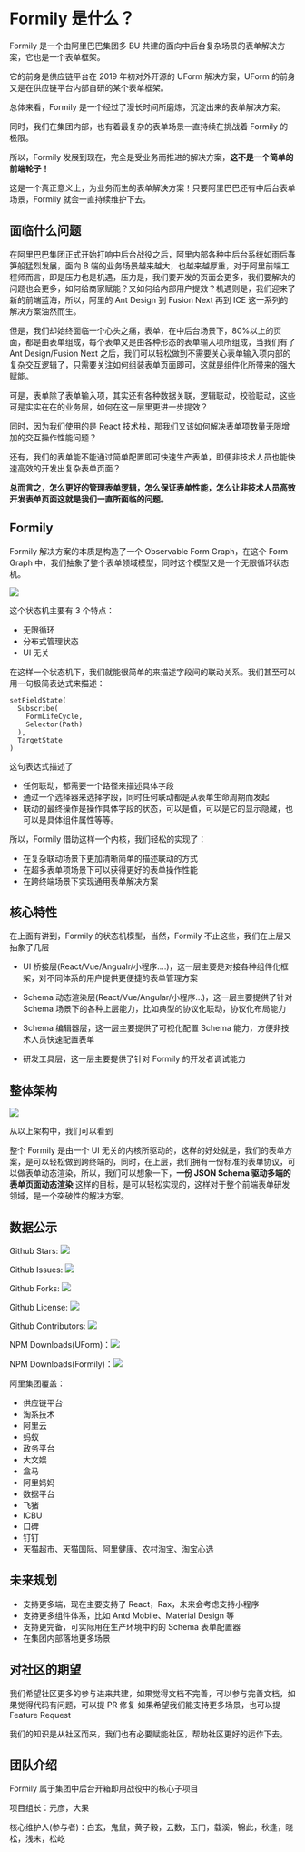 # Formily 是什么？

Formily 是一个由阿里巴巴集团多 BU 共建的面向中后台复杂场景的表单解决方案，它也是一个表单框架。

它的前身是供应链平台在 2019 年初对外开源的 UForm 解决方案，UForm 的前身又是在供应链平台内部自研的某个表单框架。

总体来看，Formily 是一个经过了漫长时间所磨炼，沉淀出来的表单解决方案。

同时，我们在集团内部，也有着最复杂的表单场景一直持续在挑战着 Formily 的极限。

所以，Formily 发展到现在，完全是受业务而推进的解决方案，**这不是一个简单的前端轮子！**

这是一个真正意义上，为业务而生的表单解决方案！只要阿里巴巴还有中后台表单场景，Formily 就会一直持续维护下去。

## 面临什么问题

在阿里巴巴集团正式开始打响中后台战役之后，阿里内部各种中后台系统如雨后春笋般猛烈发展，面向 B 端的业务场景越来越大，也越来越厚重，对于阿里前端工程师而言，即是压力也是机遇，压力是，我们要开发的页面会更多，我们要解决的问题也会更多，如何给商家赋能？又如何给内部用户提效？机遇则是，我们迎来了新的前端蓝海，所以，阿里的 Ant Design 到 Fusion Next 再到 ICE 这一系列的解决方案油然而生。

但是，我们却始终面临一个心头之痛，表单，在中后台场景下，80%以上的页面，都是由表单组成，每个表单又是由各种形态的表单输入项所组成，当我们有了 Ant Design/Fusion Next 之后，我们可以轻松做到不需要关心表单输入项内部的复杂交互逻辑了，只需要关注如何组装表单页面即可，这就是组件化所带来的强大赋能。

可是，表单除了表单输入项，其实还有各种数据关联，逻辑联动，校验联动，这些可是实实在在的业务层，如何在这一层里更进一步提效？

同时，因为我们使用的是 React 技术栈，那我们又该如何解决表单项数量无限增加的交互操作性能问题？

还有，我们的表单能不能通过简单配置即可快速生产表单，即便非技术人员也能快速高效的开发出复杂表单页面？

**总而言之，怎么更好的管理表单逻辑，怎么保证表单性能，怎么让非技术人员高效开发表单页面这就是我们一直所面临的问题。**

## Formily

Formily 解决方案的本质是构造了一个 Observable Form Graph，在这个 Form Graph 中，我们抽象了整个表单领域模型，同时这个模型又是一个无限循环状态机。

![](https://img.alicdn.com/tfs/TB1cdP2fUT1gK0jSZFrXXcNCXXa-1112-718.png)

这个状态机主要有 3 个特点：

- 无限循环
- 分布式管理状态
- UI 无关

在这样一个状态机下，我们就能很简单的来描述字段间的联动关系。我们甚至可以用一句极简表达式来描述：

```
setFieldState(
  Subscribe(
    FormLifeCycle,
    Selector(Path)
  ),
  TargetState
)
```

这句表达式描述了

- 任何联动，都需要一个路径来描述具体字段
- 通过一个选择器来选择字段，同时任何联动都是从表单生命周期而发起
- 联动的最终操作是操作具体字段的状态，可以是值，可以是它的显示隐藏，也可以是具体组件属性等等。

所以，Formily 借助这样一个内核，我们轻松的实现了：

- 在复杂联动场景下更加清晰简单的描述联动的方式
- 在超多表单项场景下可以获得更好的表单操作性能
- 在跨终端场景下实现通用表单解决方案

## 核心特性

在上面有讲到，Formily 的状态机模型，当然，Formily 不止这些，我们在上层又抽象了几层

- UI 桥接层(React/Vue/Angualr/小程序....)，这一层主要是对接各种组件化框架，对不同体系的用户提供更便捷的表单管理方案

- Schema 动态渲染层(React/Vue/Angular/小程序...)，这一层主要提供了针对 Schema 场景下的各种上层能力，比如典型的协议化联动，协议化布局能力

- Schema 编辑器层，这一层主要提供了可视化配置 Schema 能力，方便非技术人员快速配置表单

- 研发工具层，这一层主要提供了针对 Formily 的开发者调试能力

## 整体架构

![](https://img.alicdn.com/tfs/TB1BvlRu4D1gK0jSZFsXXbldVXa-1882-1144.png)

从以上架构中，我们可以看到

整个 Formily 是由一个 UI 无关的内核所驱动的，这样的好处就是，我们的表单方案，是可以轻松做到跨终端的，同时，在上层，我们拥有一份标准的表单协议，可以做表单动态渲染，所以，我们可以想象一下，**一份 JSON Schema 驱动多端的表单页面动态渲染** 这样的目标，是可以轻松实现的，这样对于整个前端表单研发领域，是一个突破性的解决方案。

## 数据公示

Github Stars: ![](https://img.shields.io/github/stars/alibaba/formily)

Github Issues: ![](https://img.shields.io/github/issues/alibaba/formily)

Github Forks: ![](https://img.shields.io/github/forks/alibaba/formily)

Github License: ![](https://img.shields.io/github/license/alibaba/formily)

Github Contributors: ![](https://img.shields.io/github/contributors/alibaba/formily)

NPM Downloads(UForm)：![](https://img.shields.io/npm/dy/@uform/core)

NPM Downloads(Formily)：![](https://img.shields.io/npm/dy/@formily/core)

阿里集团覆盖：

- 供应链平台
- 淘系技术
- 阿里云
- 蚂蚁
- 政务平台
- 大文娱
- 盒马
- 阿里妈妈
- 数据平台
- 飞猪
- ICBU
- 口碑
- 钉钉
- 天猫超市、天猫国际、阿里健康、农村淘宝、淘宝心选

## 未来规划

- 支持更多端，现在主要支持了 React，Rax，未来会考虑支持小程序
- 支持更多组件体系，比如 Antd Mobile、Material Design 等
- 支持更完备，可实际用在生产环境中的的 Schema 表单配置器
- 在集团内部落地更多场景

## 对社区的期望

我们希望社区更多的参与进来共建，如果觉得文档不完善，可以参与完善文档，如果觉得代码有问题，可以提 PR 修复
如果希望我们能支持更多场景，也可以提 Feature Request

我们的知识是从社区而来，我们也有必要赋能社区，帮助社区更好的运作下去。

## 团队介绍

Formily 属于集团中后台开箱即用战役中的核心子项目

项目组长：元彦，大果

核心维护人(参与者)：白玄，鬼鼠，黄子毅，云数，玉门，载溪，锦此，秋逢，晓松，浅末，松屹
